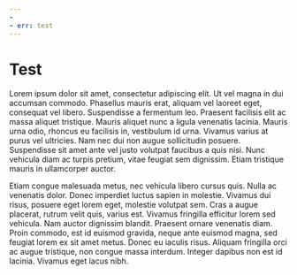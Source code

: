 ```yaml
---
-
- err: test
---
```

# Test
Lorem ipsum dolor sit amet, consectetur adipiscing elit. Ut vel magna in dui accumsan commodo. Phasellus mauris erat, aliquam vel laoreet eget, consequat vel libero. Suspendisse a fermentum leo. Praesent facilisis elit ac massa aliquet tristique. Mauris aliquet nunc a ligula venenatis lacinia. Mauris urna odio, rhoncus eu facilisis in, vestibulum id urna. Vivamus varius at purus vel ultricies. Nam nec dui non augue sollicitudin posuere. Suspendisse sit amet ante vel justo volutpat faucibus a quis nisi. Nunc vehicula diam ac turpis pretium, vitae feugiat sem dignissim. Etiam tristique mauris in ullamcorper auctor.

Etiam congue malesuada metus, nec vehicula libero cursus quis. Nulla ac venenatis dolor. Donec imperdiet luctus sapien in molestie. Vivamus dui risus, posuere eget lorem eget, molestie volutpat sem. Cras a augue placerat, rutrum velit quis, varius est. Vivamus fringilla efficitur lorem sed vehicula. Nam auctor dignissim blandit. Praesent ornare venenatis diam. Proin commodo, est id euismod gravida, neque ante euismod magna, sed feugiat lorem ex sit amet metus. Donec eu iaculis risus. Aliquam fringilla orci ac augue tristique, non congue massa interdum. Integer dapibus non est id lacinia. Vivamus eget lacus nibh.